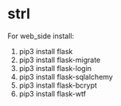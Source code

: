 # strl
For web_side install:
1. pip3 install flask
2. pip3 install flask-migrate
3. pip3 install flask-login
4. pip3 install flask-sqlalchemy
5. pip3 install flask-bcrypt
6. pip3 install flask-wtf

